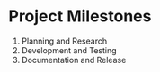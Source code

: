 # Project Milestones

1. Planning and Research
2. Development and Testing
3. Documentation and Release